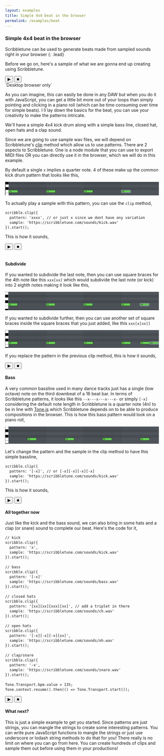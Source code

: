 ```yaml
---
layout: examples
title: Simple 4x4 beat in the browser
permalink: /examples/beat
---
```


### Simple 4x4 beat in the browser

Scribbletune can be used to generate beats made from sampled sounds right in your browser
{: .lead}

Before we go on, here's a sample of what we are gonna end up creating using Scribbletune.

<div>
  <button class="btnStartAll">&#9654;</button>
  <button class="btnStopAll">&#9632;</button>
</div>
`Desktop browser only`

As you can imagine, this can easily be done in any DAW but when you do it with JavaScript, you can get a little bit more out of your loops than simply pointing and clicking in a piano roll (which can be time consuming over time for simple beats). I ll lay down the basics for the beat, you can use your creativity to make the patterns intricate.

We'll have a simple 4x4 kick drum along with a simple bass line, closed hat, open hats and a clap sound.

Since we are going to use sample wav files, we will depend on Scribbletune's [clip](/documentation/core/clip) method which allow us to use patterns. There are 2 aspects to Scribbletune. One is a node module that you can use to export MIDI files OR you can directly use it in the browser, which we will do in this example.

By default a single `x` implies a quarter note. 4 of these make up the common kick drum pattern that looks like this,

![Quarter notes](/images/x.png)

To actually play a sample with this pattern, you can use the `clip` method,

```
scribble.clip({
  pattern: 'xxxx', // or just x since we dont have any variation
  sample: 'https://scribbletune.com/sounds/kick.wav'
}).start();
```

This is how it sounds,

<div>
  <button id="btnStartX">&#9654;</button>
  <button class="btnStopAll">&#9632;</button>
</div>

<br>

#### Subdivide

If you wanted to subdivide the last note, then you can use square braces for the 4th note like this `xxx[xx]` which would subdivide the last note (or kick) into 2 eighth notes making it look like this,

![Quarter notes](/images/x2.png)

If you wanted to subdivide further, then you can use another set of square braces inside the square braces that you just added, like this `xxx[x[xx]]`

![Quarter notes](/images/x3.png)

If you replace the pattern in the previous clip method, this is how it sounds,

<div>
  <button id="btnStartX3">&#9654;</button>
  <button class="btnStopAll">&#9632;</button>
</div>

#### Bass

A very common bassline used in many dance tracks just has a single (low octave) note on the third downbeat of a 16 beat bar. In terms of Scribbletune patterns, it looks like this `--x---x---x---x-` or simply `[-x]` considering the default note length in Scribbletune is a quarter note (4n) to be in line with [Tone.js](https://tonejs.github.io/) which Scribbletune depends on to be able to produce compositions in the browser. This is how this bass pattern would look on a piano roll,

![Quarter notes](/images/-x.png)

Let's change the pattern and the sample in the clip method to have this simple bassline,

```
scribble.clip({
  pattern: '[-x]', // or [-x][-x][-x][-x]
  sample: 'https://scribbletune.com/sounds/kick.wav'
}).start();
```

This is how it sounds,

<div>
  <button id="btnStartBass">&#9654;</button>
  <button class="btnStopAll">&#9632;</button>
</div>

#### All together now

Just like the kick and the bass sound, we can also bring in some hats and a clap (or snare) sound to complete our beat. Here's the code for it,

```
// kick
scribble.clip({
  pattern: 'x',
  sample: 'https://scribbletune.com/sounds/kick.wav'
}).start();

// bass
scribble.clip({
  pattern: '[-x]'
  sample: 'https://scribbletune.com/sounds/bass.wav'
}).start();

// closed hats
scribble.clip({
  pattern: '[xx][xx][xxx][xx]', // add a triplet in there
  sample: 'https://scribbletune.com/sounds/ch.wav'
}).start();

// open hats
scribble.clip({
  pattern: '[-x][-x][-x][xx]',
  sample: 'https://scribbletune.com/sounds/oh.wav'
}).start();

// clap/snare
scribble.clip({
  pattern: '-x',
  sample: 'https://scribbletune.com/sounds/snare.wav'
}).start();

Tone.Transport.bpm.value = 135;
Tone.context.resume().then(() => Tone.Transport.start());
```

<div>
  <button class="btnStartAll">&#9654;</button>
  <button class="btnStopAll">&#9632;</button>
</div>

#### What next?

This is just a simple example to get you started. Since patterns are just strings, you can mangle the strings to create some interesting patterns. You can write pure JavaScript functions to mangle the strings or just use underscore or lodash string methods to do that for you! There really is no limit on where you can go from here. You can create hundreds of clips and sample them out before using them in your productions!

<script src="/js/beat.js"></script>
